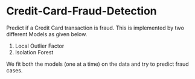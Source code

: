 # Credit-Card-Fraud-Detection
Predict if a Credit Card transaction is fraud. This is implemented by two different Models as given below.
1. Local Outlier Factor
2. Isolation Forest 

We fit both the models (one at a time) on the data and try to predict fraud cases. 
